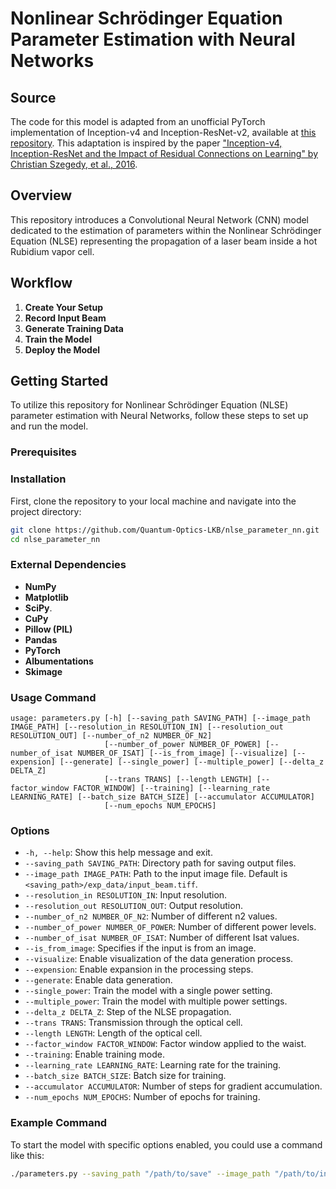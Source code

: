 # Nonlinear Schrödinger Equation Parameter Estimation with Neural Networks

## Source

The code for this model is adapted from an unofficial PyTorch implementation of Inception-v4 and Inception-ResNet-v2, available at [this repository](https://github.com/zhulf0804/Inceptionv4_and_Inception-ResNetv2.PyTorch). This adaptation is inspired by the paper ["Inception-v4, Inception-ResNet and the Impact of Residual Connections on Learning" by Christian Szegedy, et al., 2016](https://doi.org/10.48550/arXiv.1602.07261).

## Overview

This repository introduces a Convolutional Neural Network (CNN) model dedicated to the estimation of parameters within the Nonlinear Schrödinger Equation (NLSE) representing the propagation of a laser beam inside a hot Rubidium vapor cell.

## Workflow

1. **Create Your Setup**
2. **Record Input Beam**
3. **Generate Training Data**
4. **Train the Model**
5. **Deploy the Model**

## Getting Started

To utilize this repository for Nonlinear Schrödinger Equation (NLSE) parameter estimation with Neural Networks, follow these steps to set up and run the model.

### Prerequisites

### Installation

First, clone the repository to your local machine and navigate into the project directory:

```bash
git clone https://github.com/Quantum-Optics-LKB/nlse_parameter_nn.git
cd nlse_parameter_nn
```

### External Dependencies

- **NumPy**
- **Matplotlib**
- **SciPy**.
- **CuPy**
- **Pillow (PIL)**
- **Pandas**
- **PyTorch**
- **Albumentations**
- **Skimage**


### Usage Command

```plaintext
usage: parameters.py [-h] [--saving_path SAVING_PATH] [--image_path IMAGE_PATH] [--resolution_in RESOLUTION_IN] [--resolution_out RESOLUTION_OUT] [--number_of_n2 NUMBER_OF_N2]
                     [--number_of_power NUMBER_OF_POWER] [--number_of_isat NUMBER_OF_ISAT] [--is_from_image] [--visualize] [--expension] [--generate] [--single_power] [--multiple_power] [--delta_z DELTA_Z]
                     [--trans TRANS] [--length LENGTH] [--factor_window FACTOR_WINDOW] [--training] [--learning_rate LEARNING_RATE] [--batch_size BATCH_SIZE] [--accumulator ACCUMULATOR]
                     [--num_epochs NUM_EPOCHS]
```

### Options

- `-h, --help`: Show this help message and exit.
- `--saving_path SAVING_PATH`: Directory path for saving output files.
- `--image_path IMAGE_PATH`: Path to the input image file. Default is `<saving_path>/exp_data/input_beam.tiff`.
- `--resolution_in RESOLUTION_IN`: Input resolution.
- `--resolution_out RESOLUTION_OUT`: Output resolution.
- `--number_of_n2 NUMBER_OF_N2`: Number of different n2 values.
- `--number_of_power NUMBER_OF_POWER`: Number of different power levels.
- `--number_of_isat NUMBER_OF_ISAT`: Number of different Isat values.
- `--is_from_image`: Specifies if the input is from an image.
- `--visualize`: Enable visualization of the data generation process.
- `--expension`: Enable expansion in the processing steps.
- `--generate`: Enable data generation.
- `--single_power`: Train the model with a single power setting.
- `--multiple_power`: Train the model with multiple power settings.
- `--delta_z DELTA_Z`: Step of the NLSE propagation.
- `--trans TRANS`: Transmission through the optical cell.
- `--length LENGTH`: Length of the optical cell.
- `--factor_window FACTOR_WINDOW`: Factor window applied to the waist.
- `--training`: Enable training mode.
- `--learning_rate LEARNING_RATE`: Learning rate for the training.
- `--batch_size BATCH_SIZE`: Batch size for training.
- `--accumulator ACCUMULATOR`: Number of steps for gradient accumulation.
- `--num_epochs NUM_EPOCHS`: Number of epochs for training.

### Example Command

To start the model with specific options enabled, you could use a command like this:

```bash
./parameters.py --saving_path "/path/to/save" --image_path "/path/to/input_image.tiff" --resolution_in 1024 --resolution_out 512 --number_of_n2 20 --number_of_power 20 --number_of_isat 20 --generate --training --single_power --learning_rate 0.001 --batch_size 16 --num_epochs 100
```